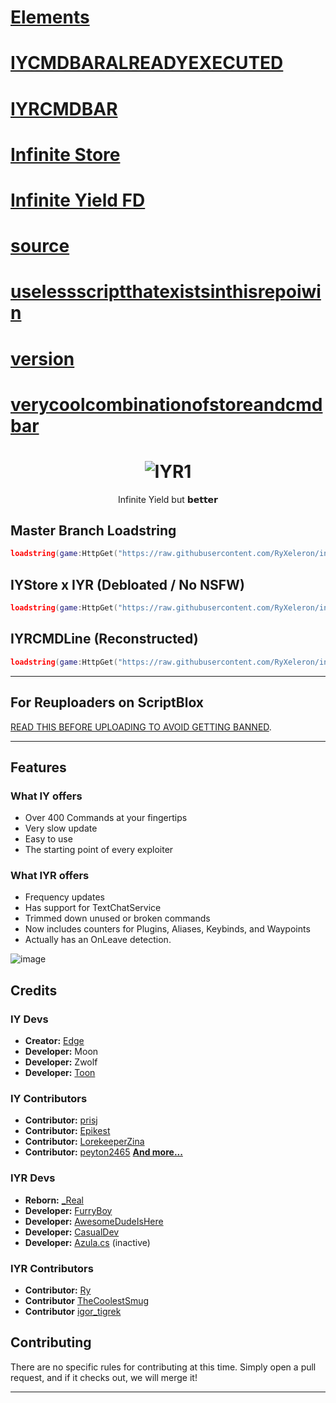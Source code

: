# [Elements](https://ryxeleron.github.io/storage/iyrbackup/legacy/master/Elements)
# [IYCMDBARALREADYEXECUTED](https://ryxeleron.github.io/storage/iyrbackup/legacy/master/IYCMDBARALREADYEXECUTED)
# [IYRCMDBAR](https://ryxeleron.github.io/storage/iyrbackup/legacy/master/IYRCMDBAR)
# [Infinite Store](https://ryxeleron.github.io/storage/iyrbackup/legacy/master/Infinite%20Store)
# [Infinite Yield FD](https://ryxeleron.github.io/storage/iyrbackup/legacy/master/Infinite%20Yield%20FD)
# [source](https://ryxeleron.github.io/storage/iyrbackup/legacy/master/source)
# [uselessscriptthatexistsinthisrepoiwin](https://ryxeleron.github.io/storage/iyrbackup/legacy/master/uselessscriptthatexistsinthisrepoiwin)
# [version](https://ryxeleron.github.io/storage/iyrbackup/legacy/master/version)
# [verycoolcombinationofstoreandcmdbar](https://ryxeleron.github.io/storage/iyrbackup/legacy/master/verycoolcombinationofstoreandcmdbar)

# <h1 align="center">![IYR1](https://github.com/user-attachments/assets/3a9ca248-b931-41a9-b46e-b503f3c051f0)
</h1>

<p align="center">
	Infinite Yield but 𝗯𝗲𝘁𝘁𝗲𝗿
</p>

## Master Branch Loadstring

```lua
loadstring(game:HttpGet("https://raw.githubusercontent.com/RyXeleron/infiniteyield-reborn/refs/heads/master/source"))()
```

## IYStore x IYR (Debloated / No NSFW)

```lua
loadstring(game:HttpGet("https://raw.githubusercontent.com/RyXeleron/infiniteyield-reborn/refs/heads/master/Infinite%20Store"))()
```

## IYRCMDLine (Reconstructed)

```lua
loadstring(game:HttpGet("https://raw.githubusercontent.com/RyXeleron/infiniteyield-reborn/refs/heads/master/IYRCMDBAR"))()
```

---

## For Reuploaders on ScriptBlox
[READ THIS BEFORE UPLOADING TO AVOID GETTING BANNED](https://github.com/RyXeleron/infiniteyield-reborn/tree/scriptblox?tab=readme-ov-file#for-the-reuploaders-on-scriptblox-please-read-me).

---

## Features

### What IY offers


- Over 400 Commands at your fingertips
- Very slow update
- Easy to use
- The starting point of every exploiter

### What IYR offers
- Frequency updates
- Has support for TextChatService
- Trimmed down unused or broken commands
- Now includes counters for Plugins, Aliases, Keybinds, and Waypoints
- Actually has an OnLeave detection.

![image](https://github.com/user-attachments/assets/fee6dd58-e438-47ab-b4a3-1f14f2a2d80b)

## Credits

### IY Devs
- **Creator:** [Edge](https://github.com/EdgeIY)
- **Developer:** Moon
- **Developer:** Zwolf
- **Developer:** [Toon](https://github.com/Toon-arch)

### IY Contributors
- **Contributor:** [prisj](https://github.com/iprisj)
- **Contributor:** [Epikest](https://github.com/Epikest)
- **Contributor:** [LorekeeperZina](https://github.com/LorekeeperZinnia)
- **Contributor:** [peyton2465](https://github.com/peyton2465)
[**And more...**](https://github.com/EdgeIY/infiniteyield/graphs/contributors)

### IYR Devs
- **Reborn:** [_Real](https://github.com/fuckusfm)
- **Developer:** [FurryBoy](https://discordapp.com/users/773291558492438578)
- **Developer:** [AwesomeDudeIsHere](https://github.com/AwesomeDudeIsHere)
- **Developer:** [CasualDev](https://discordapp.com/users/1095404503647391754)
- **Developer:** [Azula.cs](https://api.infiniteyieldreborn.xyz/) (inactive)

### IYR Contributors
- **Contributor:** [Ry](https://github.com/ryxeleron)
- **Contributor** [TheCoolestSmug](https://discordapp.com/users/807464610147598336)
- **Contributor** [igor_tigrek](https://discordapp.com/users/1029468860652470315)


## Contributing
There are no specific rules for contributing at this time. Simply open a pull request, and if it checks out, we will merge it!

---
